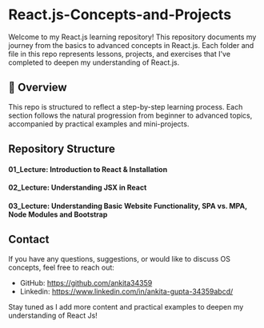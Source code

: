 # React.js-Concepts-and-Projects

Welcome to my React.js learning repository! This repository documents my journey from the basics to advanced concepts in React.js. Each folder and file in this repo represents lessons, projects, and exercises that I've completed to deepen my understanding of React.js.

## 📖 Overview
This repo is structured to reflect a step-by-step learning process. Each section follows the natural progression from beginner to advanced topics, accompanied by practical examples and mini-projects.

## Repository Structure

#### 01_Lecture: Introduction to React & Installation
#### 02_Lecture: Understanding JSX in React
#### 03_Lecture: Understanding Basic Website Functionality, SPA vs. MPA, Node Modules and Bootstrap

## Contact
If you have any questions, suggestions, or would like to discuss OS concepts, feel free to reach out:

- GitHub: https://github.com/ankita34359
- Linkedin: https://www.linkedin.com/in/ankita-gupta-34359abcd/
  
Stay tuned as I add more content and practical examples to deepen my understanding of React Js! 
